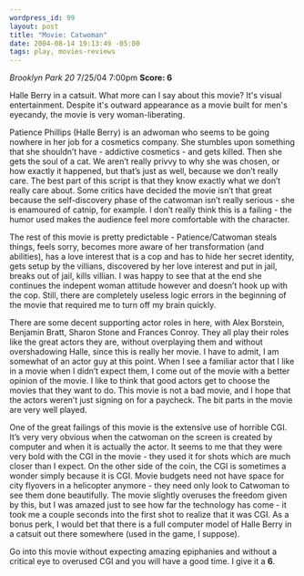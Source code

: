 ```yaml
--- 
wordpress_id: 99
layout: post
title: "Movie: Catwoman"
date: 2004-08-14 19:13:49 -05:00
tags: play, movies-reviews
---
```

<em>Brooklyn Park 20</em> 7/25/04 7:00pm
<strong>Score: 6</strong>

Halle Berry in a catsuit.  What more can I say about this movie?  It's visual entertainment.  Despite it's outward appearance as a movie built for men's eyecandy, the movie is very woman-liberating.

<!--more-->

Patience Phillips (Halle Berry) is an adwoman who seems to be going nowhere in her job for a cosmetics company. She stumbles upon something that she shouldn’t have - addictive cosmetics - and gets killed. Then she gets the soul of a cat. We aren’t really privvy to why she was chosen, or how exactly it happened, but that’s just as well, because we don’t really care. The best part of this script is that they know exactly what we don’t really care about. Some critics have decided the movie isn’t that great because the self-discovery phase of the catwoman isn’t really serious - she is enamoured of catnip, for example. I don’t really think this is a failing - the humor used makes the audience feel more comfortable with the character.

The rest of this movie is pretty predictable - Patience/Catwoman steals things, feels sorry, becomes more aware of her transformation (and abilities), has a love interest that is a cop and has to hide her secret identity, gets setup by the villians, discovered by her love interest and put in jail, breaks out of jail, kills villian. I was happy to see that at the end she continues the indepent woman attitude however and doesn’t hook up with the cop. Still, there are completely useless logic errors in the beginning of the movie that required me to turn off my brain quickly.

There are some decent supporting actor roles in here, with Alex Borstein, Benjamin Bratt, Sharon Stone and Frances Conroy. They all play their roles like the great actors they are, without overplaying them and without overshadowing Halle, since this is really her movie. I have to admit, I am somewhat of an actor guy at this point. When I see a familiar actor that I like in a movie when I didn’t expect them, I come out of the movie with a better opinion of the movie. I like to think that good actors get to choose the movies that they want to do. This movie is not a bad movie, and I hope that the actors weren’t just signing on for a paycheck. The bit parts in the movie are very well played.

One of the great failings of this movie is the extensive use of horrible CGI. It’s very very obvious when the catwoman on the screen is created by computer and when it is actually the actor. It seems to me that they were very bold with the CGI in the movie - they used it for shots which are much closer than I expect. On the other side of the coin, the CGI is sometimes a wonder simply because it is CGI. Movie budgets need not have space for city flyovers in a helicopter anymore - they need only look to Catwoman to see them done beautifully. The movie slightly overuses the freedom given by this, but I was amazed just to see how far the technology has come - it took me a couple seconds into the first shot to realize that it was CGI. As a bonus perk, I would bet that there is a full computer model of Halle Berry in a catsuit out there somewhere (used in the game, I suppose).

Go into this movie without expecting amazing epiphanies and without a critical eye to overused CGI and you will have a good time. I give it a <strong>6</strong>.

